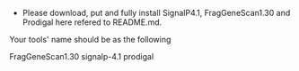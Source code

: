 * Please download, put and fully install SignalP4.1, FragGeneScan1.30 and Prodigal here refered to README.md.

Your tools' name should be as the following

FragGeneScan1.30
signalp-4.1
prodigal